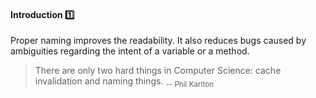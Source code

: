 <link rel="stylesheet" href="{{baseUrl}}/css/textbook.css">

<div class="website-content">

<div id="title">

#### Introduction :one:

</div>

<div id="body">

Proper naming improves the readability. It also reduces bugs caused by ambiguities regarding the intent of a variable or a method.

> There are only two hard things in Computer Science: cache invalidation and naming things. <sub>-- Phil Karlton</sub>

</div>

<div id="extras">
</div>

</div>
